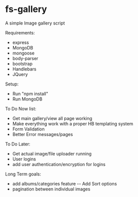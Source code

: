 # fs-gallery
A simple Image gallery script

Requirements:
- express
- MongoDB
- mongoose
- body-parser
- bootstrap
- Handlebars
- JQuery

Setup:
  - Run "npm install"
  - Run MongoDB

To Do Now list:
- Get main gallery/view all page working
- Make everything work with a proper HB templating system
- Form Validation
- Better Error messages/pages


To Do Later:
- Get actual image/file uploader running
- User logins
- add user authentication/encryption for logins


Long Term goals:
- add albums/categories feature
-- Add Sort options
- pagination between individual images
